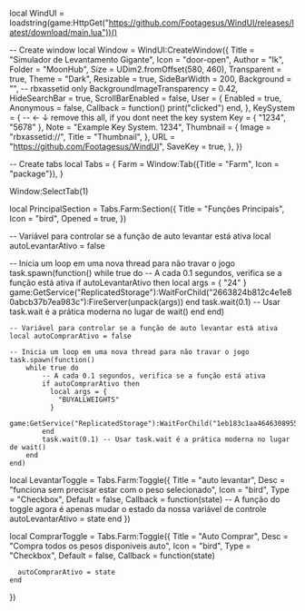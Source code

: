 local WindUI = loadstring(game:HttpGet("https://github.com/Footagesus/WindUI/releases/latest/download/main.lua"))()

-- Create window
local Window = WindUI:CreateWindow({
  Title = "Simulador de Levantamento Gigante",
  Icon = "door-open",
  Author = "lk",
  Folder = "MoonHub",
  Size = UDim2.fromOffset(580, 460),
  Transparent = true,
  Theme = "Dark",
  Resizable = true,
  SideBarWidth = 200,
  Background = "", -- rbxassetid only
  BackgroundImageTransparency = 0.42,
  HideSearchBar = true,
  ScrollBarEnabled = false,
  User = {
      Enabled = true,
      Anonymous = false,
      Callback = function()
          print("clicked")
      end,
  },
  KeySystem = { -- <- ↓ remove this all, if you dont neet the key system
      Key = { "1234", "5678" },
      Note = "Example Key System. 1234",
      Thumbnail = {
          Image = "rbxassetid://",
          Title = "Thumbnail",
      },
      URL = "https://github.com/Footagesus/WindUI",
      SaveKey = true,
  },
})

-- Create tabs
local Tabs = {
    Farm = Window:Tab({Title = "Farm", Icon = "package"}),
}

Window:SelectTab(1)


local PrincipalSection = Tabs.Farm:Section({
   Title = "Funções Principais",
   Icon = "bird",
   Opened = true,
  })
  
  -- Variável para controlar se a função de auto levantar está ativa
  local autoLevantarAtivo = false
  
  -- Inicia um loop em uma nova thread para não travar o jogo
  task.spawn(function()
      while true do
          -- A cada 0.1 segundos, verifica se a função está ativa
          if autoLevantarAtivo then
              local args = {
                  "24"
              }
              game:GetService("ReplicatedStorage"):WaitForChild("2663824b812c4e1e80abcb37b7ea983c"):FireServer(unpack(args))
          end
          task.wait(0.1) -- Usar task.wait é a prática moderna no lugar de wait()
      end
  end)


    -- Variável para controlar se a função de auto levantar está ativa
    local autoComprarAtivo = false
  
    -- Inicia um loop em uma nova thread para não travar o jogo
    task.spawn(function()
        while true do
            -- A cada 0.1 segundos, verifica se a função está ativa
            if autoComprarAtivo then
              local args = {
                "BUYALLWEIGHTS"
              }
              game:GetService("ReplicatedStorage"):WaitForChild("1eb183c1aa464630895584d6306f8a3c"):InvokeServer(unpack(args))              
            end
            task.wait(0.1) -- Usar task.wait é a prática moderna no lugar de wait()
        end
    end)
  
  local LevantarToggle = Tabs.Farm:Toggle({
   Title = "auto levantar",
   Desc = "funciona sem precisar estar com o peso selecionado",
   Icon = "bird",
   Type = "Checkbox",
   Default = false,
   Callback = function(state)
      -- A função do toggle agora é apenas mudar o estado da nossa variável de controle
      autoLevantarAtivo = state
  end
  })

  local ComprarToggle = Tabs.Farm:Toggle({
    Title = "Auto Comprar",
    Desc = "Compra todos os pesos disponiveis auto",
    Icon = "bird",
    Type = "Checkbox",
    Default = false,
    Callback = function(state) 

      autoComprarAtivo = state
    end
})
